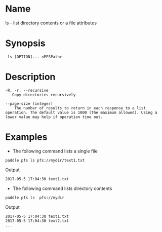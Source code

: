 # Name  
ls - list directory contents or a file attributes

# Synopsis
` ls [OPTION]... <PFSPath>`

# Description

```       
-R, -r, --recursive
   Copy directories recursively
   
--page-size (integer) 
	The number of results to return in each response to a list operation. The default value is 1000 (the maximum allowed). Using a lower value may help if operation time out.
```

# Examples
- The following command lists a single file

```
paddle pfs ls pfs://mydir/text1.txt
```

Output

```
2017-05-5 17:04:30 text1.txt
```

- The following command lists directory contents

```
paddle pfs ls  pfs://mydir
```

Output

```
2017-05-5 17:04:30 text1.txt
2017-05-5 17:04:30 text2.txt
...
```
